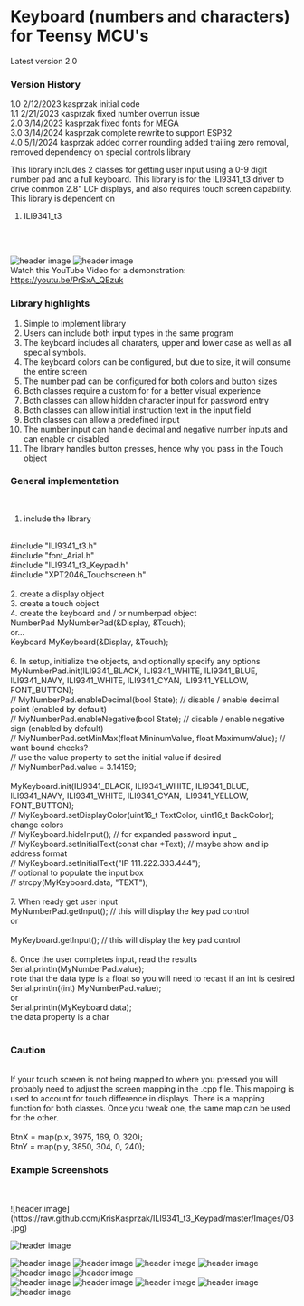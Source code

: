 # Keyboard (numbers and characters) for Teensy MCU's

Latest version 2.0
<br>
<b><h3>Version History</b></h3>
1.0   2/12/2023      kasprzak      initial code
<br>
1.1   2/21/2023      kasprzak      fixed number overrun issue
<br>
2.0   3/14/2023      kasprzak      fixed fonts for MEGA
<br>
3.0   3/14/2024      kasprzak      complete rewrite to support ESP32
<br>
4.0   5/1/2024      kasprzak      added corner rounding added trailing zero removal, removed dependency on special controls library
<br>

This library includes 2 classes for getting user input using a 0-9 digit number pad and a full keyboard. This library is for the ILI9341_t3 driver to drive common 2.8" LCF displays, and also requires touch screen capability.  This library is dependent on 
<br>
1) ILI9341_t3

<br>
<br>

![header image](https://raw.github.com/KrisKasprzak/ILI9341_t3_Keypad/master/Images/09.jpg)
![header image](https://raw.github.com/KrisKasprzak/ILI9341_t3_Keypad/master/Images/25.jpg)
<br>
Watch this YouTube Video for a demonstration:
https://youtu.be/PrSxA_QEzuk
<br>
<b><h3>Library highlights</b></h3>
1. Simple to implement library
2. Users can include both input types in the same program
3. The keyboard includes all charaters, upper and lower case as well as all special symbols.
4. The keyboard colors can be configured, but due to size, it will consume the entire screen
5. The number pad can be configured for both colors and button sizes
6. Both classes require a custom for for a better visual experience
7. Both classes can allow hidden character input for password entry
8. Both classes can allow initial instruction text in the input field
9. Both classes can allow a predefined input 
10. The number input can handle decimal and negative number inputs and can enable or disabled
11. The library handles button presses, hence why you pass in the Touch object

<b><h3>General implementation</b></h3>
<br>
1. include the library
<br>
#include "ILI9341_t3.h"  
<br>
#include "font_Arial.h" 
<br>
#include "ILI9341_t3_Keypad.h"
<br>
#include "XPT2046_Touchscreen.h"
<br>
<br>
2. create a display object
<br>
3. create a touch object
<br>
4. create the keyboard and / or numberpad object
<br>
NumberPad MyNumberPad(&Display, &Touch);
<br>
or...
<br>
Keyboard MyKeyboard(&Display, &Touch);
<br>
<br>
6. In setup, initialize the objects, and optionally specify any options
<br>
MyNumberPad.init(ILI9341_BLACK, ILI9341_WHITE, ILI9341_BLUE, ILI9341_NAVY, ILI9341_WHITE, ILI9341_CYAN, ILI9341_YELLOW, FONT_BUTTON);
<br>
  // MyNumberPad.enableDecimal(bool State); // disable / enable decimal point (enabled by default)
  <br>
  // MyNumberPad.enableNegative(bool State); // disable / enable negative sign (enabled by default)
  <br>
  // MyNumberPad.setMinMax(float MininumValue, float MaximumValue); // want bound checks?
  <br>
  // use the value property to set the initial value if desired
  <br>
  // MyNumberPad.value = 3.14159;
  <br>
  <br>
MyKeyboard.init(ILI9341_BLACK, ILI9341_WHITE, ILI9341_BLUE, ILI9341_NAVY, ILI9341_WHITE, ILI9341_CYAN, ILI9341_YELLOW, FONT_BUTTON);
<br>
  // MyKeyboard.setDisplayColor(uint16_t TextColor, uint16_t BackColor); change colors
  <br>
  // MyKeyboard.hideInput(); // for expanded password input
_  <br>
  // MyKeyboard.setInitialText(const char *Text); // maybe show and ip address format
  <br>
  // MyKeyboard.setInitialText("IP 111.222.333.444");
  <br>
  // optional to populate the input box
  <br>
  // strcpy(MyKeyboard.data, "TEXT");
  <br>
<br>
7. When ready get user input
<br>
MyNumberPad.getInput(); // this will display the key pad control
<br>
or
<br>
<br>
MyKeyboard.getInput(); // this will display the key pad control
<br>
<br>
8. Once the user completes input, read the results
<br>
Serial.println(MyNumberPad.value);
<br>
note that the data type is a float so you will need to recast if an int is desired
<br>
Serial.println((int) MyNumberPad.value);
<br>
or
<br>
Serial.println(MyKeyboard.data);
<br>
the data property is a char
<br>
<br>
<b><h3>Caution</b></h3>
<br>
If your touch screen is not being mapped to where you pressed you will probably need to adjust the screen mapping in the .cpp file. This mapping is used to account for touch difference in displays. There is a mapping function for both classes. Once you tweak one, the same map can be used for the other.
<br>
<br>
BtnX = map(p.x, 3975, 169, 0, 320);
<br>
BtnY = map(p.y, 3850, 304, 0, 240);    
<br>
<b><h3>Example Screenshots</b></h3>
<br>
<br>
![header image](https://raw.github.com/KrisKasprzak/ILI9341_t3_Keypad/master/Images/03.jpg)

![header image](https://raw.github.com/KrisKasprzak/ILI9341_t3_Keypad/master/Images/05.jpg)

![header image](https://raw.github.com/KrisKasprzak/ILI9341_t3_Keypad/master/Images/07.jpg)
![header image](https://raw.github.com/KrisKasprzak/ILI9341_t3_Keypad/master/Images/08.jpg)
![header image](https://raw.github.com/KrisKasprzak/ILI9341_t3_Keypad/master/Images/09.jpg)
![header image](https://raw.github.com/KrisKasprzak/ILI9341_t3_Keypad/master/Images/12.jpg)
![header image](https://raw.github.com/KrisKasprzak/ILI9341_t3_Keypad/master/Images/14.jpg)
![header image](https://raw.github.com/KrisKasprzak/ILI9341_t3_Keypad/master/Images/16.jpg)
<br>
![header image](https://raw.github.com/KrisKasprzak/ILI9341_t3_Keypad/master/Images/18.jpg)
![header image](https://raw.github.com/KrisKasprzak/ILI9341_t3_Keypad/master/Images/20.jpg)
![header image](https://raw.github.com/KrisKasprzak/ILI9341_t3_Keypad/master/Images/23.jpg)
![header image](https://raw.github.com/KrisKasprzak/ILI9341_t3_Keypad/master/Images/25.jpg)
![header image](https://raw.github.com/KrisKasprzak/ILI9341_t3_Keypad/master/Images/27.jpg)


